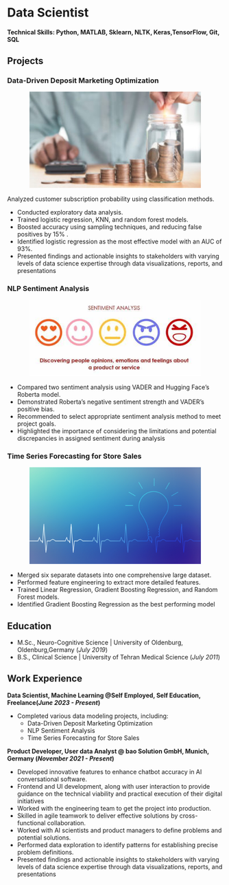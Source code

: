# Data Scientist

#### Technical Skills: Python, MATLAB, Sklearn, NLTK, Keras,TensorFlow, Git, SQL

## Projects

###  Data-Driven Deposit Marketing Optimization
<p align="center">
    <img width="400" src="/images/Rincian-Biaya-Operasi.jpg" alt="Material Bread logo">
</p>

[]()
 Analyzed customer subscription probability using classification methods.
- Conducted exploratory data analysis.
- Trained logistic regression, KNN, and random forest models.
- Boosted accuracy using sampling techniques, and reducing false positives by 15% .
- Identified logistic regression as the most effective model with an AUC of 93%.
- Presented findings and actionable insights to stakeholders with varying levels of data
science expertise through data visualizations, reports, and presentations
![]()


### NLP Sentiment Analysis
<p align="center">
    <img width="400" src="/images/OIP.jpg" alt="Material Bread logo">
</p>

[]()
- Compared two sentiment analysis using VADER and Hugging Face’s Roberta model.
- Demonstrated Roberta’s negative sentiment strength and VADER’s positive bias.
- Recommended to select appropriate sentiment analysis method to meet project goals.
- Highlighted the importance of considering the limitations and potential discrepancies in assigned sentiment during analysis
![]()

### Time Series Forecasting for Store Sales
<p align="center">
    <img width="400" src="/images/aaa2.gif">
</p>

[]()
- Merged six separate datasets into one comprehensive large dataset.
- Performed feature engineering to extract more detailed features.
- Trained Linear Regression, Gradient Boosting Regression, and Random Forest models.
- Identified Gradient Boosting Regression as the best performing model
![]()

## Education						       		
- M.Sc., Neuro-Cognitive Science	| University of Oldenburg, Oldenburg,Germany (_July 2019_)	 			        		
- B.S., Clinical Science | University of Tehran Medical Science (_July 2011_)

## Work Experience
**Data Scientist, Machine Learning @Self Employed, Self Education, Freelance(_June 2023 - Present_)**
- Completed various data modeling projects, including: 
  - Data-Driven Deposit Marketing Optimization
  - NLP Sentiment Analysis
  - Time Series Forecasting for Store Sales  


**Product Developer, User data Analyst @ bao Solution GmbH, Munich, Germany (_November 2021 - Present_)**
- Developed innovative features to enhance chatbot accuracy in AI conversational software.
- Frontend and UI development, along with user interaction to provide guidance on the technical viability and practical execution of their digital initiatives
-  Worked with the engineering team to get the project into production.
- Skilled in agile teamwork to deliver effective solutions by cross-functional collaboration.
- Worked with AI scientists and product managers to define problems and potential solutions.
- Performed data exploration to identify patterns for establishing precise problem definitions.
- Presented findings and actionable insights to stakeholders with varying levels of data science expertise through data visualizations, reports, and presentations



